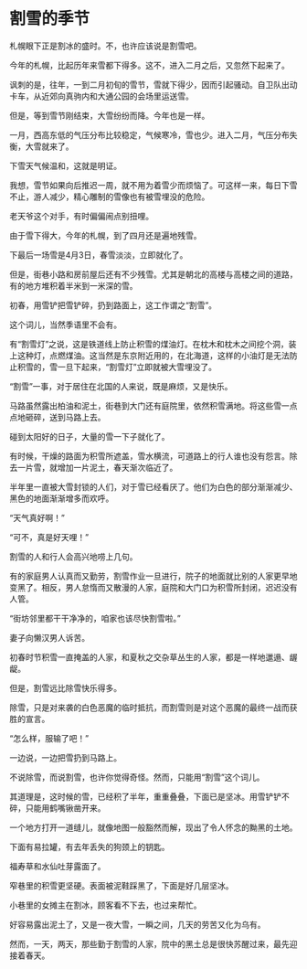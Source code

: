 # 割雪的季节

札幌眼下正是割冰的盛时。不，也许应该说是割雪吧。 

今年的札幌，比起历年来雪都下得多。这不，进入二月之后，又忽然下起来了。 

讽刺的是，往年，一到二月初旬的雪节，雪就下得少，因而引起骚动。自卫队出动卡车，从近郊向真驹内和大通公园的会场里运送雪。 

但是，等到雪节刚结束，大雪纷纷而降。今年也是一样。 

一月，西高东低的气压分布比较稳定，气候寒冷，雪也少。进入二月，气压分布失衡，大雪就来了。 

下雪天气候温和，这就是明证。 

我想，雪节如果向后推迟一周，就不用为着雪少而烦恼了。可这样一来，每日下雪不止，游人减少，精心雕制的雪像也有被雪埋没的危险。 

老天爷这个对手，有时偏偏闹点别扭哩。 

由于雪下得大，今年的札幌，到了四月还是遍地残雪。 

下最后一场雪是4月3日，春雪淡淡，立即就化了。 

但是，街巷小路和房前屋后还有不少残雪。尤其是朝北的高楼与高楼之间的道路，有的地方堆积着半米到一米深的雪。 

初春，用雪铲把雪铲碎，扔到路面上，这工作谓之“割雪”。 

这个词儿，当然季语里不会有。 

有“割雪灯”之说，这是铁道线上防止积雪的煤油灯。在枕木和枕木之间挖个洞，装上这种灯，点燃煤油。这当然是东京附近用的，在北海道，这样的小油灯是无法防止积雪的，雪一旦下起来，“割雪灯”立即就被大雪埋没了。 

“割雪”一事，对于居住在北国的人来说，既是麻烦，又是快乐。 

马路虽然露出柏油和泥土，街巷到大门还有庭院里，依然积雪满地。将这些雪一点点地砸碎，送到马路上去。 

碰到太阳好的日子，大量的雪一下子就化了。 

有时候，干燥的路面为积雪所遮盖，雪水横流，可道路上的行人谁也没有怨言。除去一片雪，就增加一片泥土，春天渐次临近了。 

半年里一直被大雪封锁的人们，对于雪已经看厌了。他们为白色的部分渐渐减少、黑色的地面渐渐增多而欢呼。 

“天气真好啊！” 

“可不，真是好天哩！” 

割雪的人和行人会高兴地唠上几句。 

有的家庭男人认真而又勤劳，割雪作业一旦进行，院子的地面就比别的人家更早地变黑了。相反，男人怠惰而又散漫的人家，庭院和大门口为积雪所封闭，迟迟没有人管。 

“街坊邻里都干干净净的，咱家也该尽快割雪啦。” 

妻子向懒汉男人诉苦。 

初春时节积雪一直掩盖的人家，和夏秋之交杂草丛生的人家，都是一样地邋遢、龌龊。 

但是，割雪远比除雪快乐得多。 

除雪，只是对来袭的白色恶魔的临时抵抗，而割雪则是对这个恶魔的最终一战而获胜的宣言。 

“怎么样，服输了吧！” 

一边说，一边把雪扔到马路上。 

不说除雪，而说割雪，也许你觉得奇怪。然而，只能用“割雪”这个词儿。 

其道理是，这时候的雪，已经积了半年，重重叠叠，下面已是坚冰。用雪铲铲不碎，只能用鹤嘴锹凿开来。 

一个地方打开一道缝儿，就像地图一般豁然而解，现出了令人怀念的黝黑的土地。 

下面有易拉罐，有去年丢失的狗颈上的钥匙。 

福寿草和水仙吐芽露面了。 

窄巷里的积雪更坚硬。表面被泥鞋踩黑了，下面是好几层坚冰。 

小巷里的女摊主在割冰，顾客看不下去，也过来帮忙。 

好容易露出泥土了，又是一夜大雪，一瞬之间，几天的劳苦又化为乌有。 

然而，一天，两天，那些勤于割雪的人家，院中的黑土总是很快苏醒过来，最先迎接着春天。
